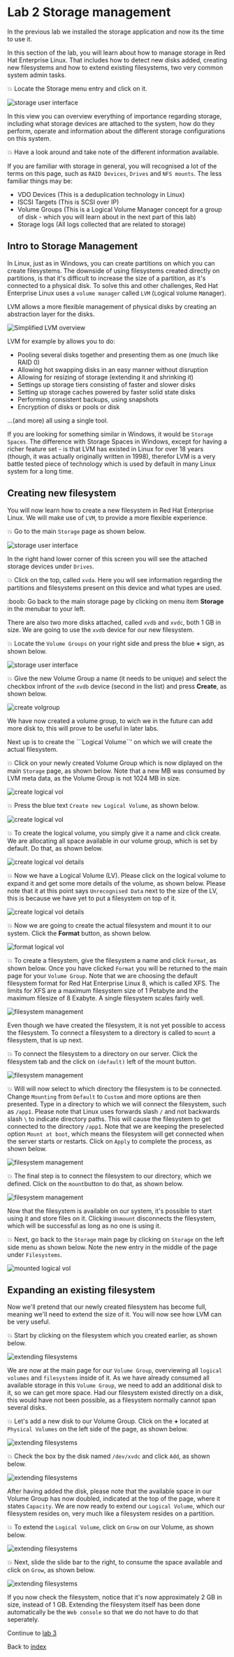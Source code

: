# Lab 2 Storage management

In the previous lab we installed the storage application and now its the time to use it. 

In this section of the lab, you will learn about how to manage storage in Red Hat Enterprise Linux. That includes how to detect new disks added, creating new filesystems and how to extend existing filesystems, two very common system admin tasks.

:boom: Locate the Storage menu entry and click on it.

![storage user interface](images/interface_storage.png)

In this view you can overview everything of importance regarding storage, including what storage devices are attached to the system, how do they perform, operate and information about the different storage configurations on this system. 

:boom: Have a look around and take note of the different information available.

If you are familiar with storage in general, you will recognised a lot of the terms on this page, such as ```RAID Devices```, ```Drives``` and ```NFS mounts```. The less familiar things may be:

* VDO Devices (This is a deduplication technology in Linux)
* ISCSI Targets (This is SCSI over IP)
* Volume Groups (This is a Logical Volume Manager concept for a group of disk - which you will learn about in the next part of this lab)
* Storage logs (All logs collected that are related to storage)

## Intro to Storage Management

In Linux, just as in Windows, you can create partitions on which you can create filesystems. The downside of using filesystems created directly on partitions, is that it's difficult to increase the size of a partition, as it's connected to a physical disk. To solve this and other challenges, Red Hat Enterprise Linux uses a ```volume manager``` called ```LVM``` (```L```ogical ```V```olume ```M```anager). 

LVM allows a more flexible management of physical disks by creating an abstraction layer for the disks.

![Simplified LVM overview](images/lvm.png)

LVM for example by allows you to do:

* Pooling several disks together and presenting them as one (much like RAID 0)
* Allowing hot swapping disks in an easy manner without disruption
* Allowing for resizing of storage (extending it and shrinking it)
* Settings up storage tiers consisting of faster and slower disks
* Setting up storage caches powered by faster solid state disks
* Performing consistent backups, using snapshots
* Encryption of disks or pools or disk

...(and more) all using a single tool.

If you are looking for something similar in Windows, it would be ```Storage Spaces```.  The difference with Storage Spaces in Windows, except for having a richer feature set - is that LVM has existed in Linux for over 18 years (though, it was actually originally written in 1998), therefor LVM is a very battle tested piece of technology which is used by default in many Linux system for a long time.

## Creating new filesystem

You will now learn how to create a new filesystem in Red Hat Enterprise Linux. We will make use of ```LVM```, to provide a more flexible experience.

:boom: Go to the main ```Storage``` page as shown below.

![storage user interface](images/interface_storage.png)

In the right hand lower corner of this screen you will see the attached storage devices under ```Drives```.

:boom: Click on the top, called ```xvda```.  Here you will see information regarding the partitions and filesystems present on this device and what types are used.

:boob: Go back to the main storage page by clicking on menu item **Storage** in the menubar to your left.

There are also two more disks attached, called ```xvdb``` and ```xvdc```, both 1 GB in size. We are going to use the ```xvdb``` device for our new filesystem.

:boom: Locate the ```Volume Groups``` on your right side and press the blue **+** sign, as shown below.

![storage user interface](images/add_vg.png)

:boom: Give the new Volume Group a name (it needs to be unique) and select the checkbox infront of the ```xvdb``` device (second in the list) and press **Create**, as shown below.

![create volgroup ](images/interface_createvg.png)

We have now created a volume group, to wich we in the future can add more disk to, this will prove to be useful in later labs.

Next up is to create the ```Logical Volume``' on which we will create the actual filesystem.

:boom: Click on your newly created Volume Group which is now diplayed on the main ```Storage``` page, as shown below. Note that a new MB was consumed by LVM meta data, as the Volume Group is not 1024 MB in size.

![create logical vol](images/create_lv1.png)

:boom: Press the blue text ```Create new Logical Volume```, as shown below.

![create logical vol](images/create_lv2.png)

:boom: To create the logical volume, you simply give it a name and click create. We are allocating all space available in our volume group, which is set by default. Do that, as shown below. 

![create logical vol details ](images/create_lv3.png)

:boom: Now we have a Logical Volume (LV). Please click on the logical volume to expand it and get some more details of the volume, as shown below. Please note that it at this point says ```Unrecognised Data``` next to the size of the LV, this is because we have yet to put a filesystem on top of it.

![create logical vol details ](images/create_lv4.png)

:boom: Now we are going to create the actual filesystem and mount it to our system. Click the **Format** button, as shown below.

![format logical vol](images/create_fs1.png)

:boom: To create a filesystem, give the filesystem a name and click ```Format```, as shown below. Once you have clicked ```Format``` you will be returned to the main page for your ```Volume Group```. Note that we are choosing the default filesystem format for Red Hat Enterprise Linux 8, which is called XFS. The limits for XFS are a maximum filesystem size of 1 Petabyte and the maximum filesize of 8 Exabyte. A single filesystem scales fairly well.

![filesystem management](images/create_fs2.png)

Even though we have created the filesystem, it is not yet possible to access the filesystem. To connect a filesystem to a directory is called to ```mount``` a filesystem, that is up next.

:boom: To connect the filesystem to a directory on our server. Click the filesystem tab and the click on ```(default)``` left of the mount button.

![filesystem management](images/create_fs3.png)

:boom: Will will now select to which directory the filesystem is to be connected. Change ```Mounting``` from ```Default``` to ```Custom``` and more options are then presented. Type in a directory to which we will connect the filesystem, such as ```/app1```. Please note that Linux uses forwards slash ```/``` and not backwards slash ```\``` to indicate directory paths. This will cause the filesystem to get connected to the directory ```/app1```. Note that we are keeping the preselected option ```Mount at boot```, which means the filesystem will get connected when the server starts or restarts. Click on ```Apply``` to complete the process, as shown below.

![filesystem management](images/create_fs4.png)

:boom: The final step is to connect the filesystem to our directory, which we defined. Click on the ```mount```button to do that, as shown below.

![filesystem management](images/create_fs5.png)

Now that the filesystem is available on our system, it's possible to start using it and store files on it. Clicking ```Unmount``` disconnects the filesystem, which will be successful as long as no one is using it.

:boom: Next, go back to the ```Storage``` main page by clicking on ```Storage``` on the left side menu as shown below. Note the new entry in the middle of the page under ```Filesystems```.

![mounted logical vol](images/create_fs6.png)

## Expanding an existing filesystem

Now we'll pretend that our newly created filesystem has become full, meaning we'll need to extend the size of it. You will now see how LVM can be very useful.

:boom: Start by clicking on the filesystem which you created earlier, as shown below.

![extending filesystems](images/extend_fs1.png)

We are now at the main page for our ```Volume Group```, overviewing all ```logical volumes``` and ```filesystems``` inside of it. As we have already consumed all available storage in this ```Volume Group```, we need to add an additional disk to it, so we can get more space. Had our filesystem existed directly on a disk, this would have not been possible, as a filesystem normally cannot span several disks.

:boom: Let's add a new disk to our Volume Group. Click on the **+** located at ```Physical Volumes``` on the left side of the page, as shown below.

![extending filesystems](images/extend_fs2.png)

:boom: Check the box by the disk named ```/dev/xvdc``` and click ```Add```, as shown below.

![extending filesystems](images/extend_fs3.png)

After having added the disk, please note that the available space in our Volume Group has now doubled, indicated at the top of the page, where it states ```Capacity```. We are now ready to extend our ```Logical Volume```, which our filesystem resides on, very much like a filesystem resides on a partition.

:boom: To extend the ```Logical Volume```, click on ```Grow``` on our Volume, as shown below.

![extending filesystems](images/extend_fs4.png)

:boom: Next, slide the slide bar to the right, to consume the space available and click on ```Grow```, as shown below.

![extending filesystems](images/extend_fs5.png)

If you now check the filesystem, notice that it's now approximately 2 GB in size, instead of 1 GB. Extending the filesystem itself has been done automatically be the ```Web console``` so that we do not have to do that seperately.

Continue to [lab 3](lab3.md)

Back to [index](thews.md)